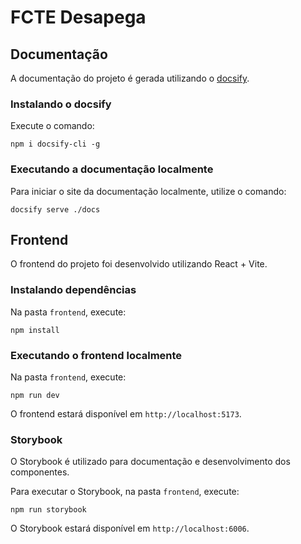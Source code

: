 # FCTE Desapega

## Documentação

A documentação do projeto é gerada utilizando o [docsify](https://docsify.js.org/).

### Instalando o docsify

Execute o comando:

```shell
npm i docsify-cli -g
```

### Executando a documentação localmente

Para iniciar o site da documentação localmente, utilize o comando:

```shell
docsify serve ./docs
```

## Frontend

O frontend do projeto foi desenvolvido utilizando React + Vite.

### Instalando dependências

Na pasta `frontend`, execute:

```shell
npm install
```

### Executando o frontend localmente

Na pasta `frontend`, execute:

```shell
npm run dev
```

O frontend estará disponível em `http://localhost:5173`.

### Storybook

O Storybook é utilizado para documentação e desenvolvimento dos componentes.

Para executar o Storybook, na pasta `frontend`, execute:

```shell
npm run storybook
```

O Storybook estará disponível em `http://localhost:6006`.
